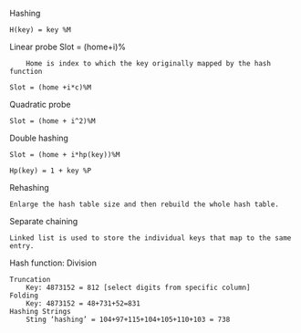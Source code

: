 Hashing 

	H(key) = key %M
	
Linear probe
 	Slot = (home+i)%
 	
		Home is index to which the key originally mapped by the hash function
		
	Slot = (home +i*c)%M
	
Quadratic probe

	Slot = (home + i^2)%M
	
Double hashing

	Slot = (home + i*hp(key))%M
	
	Hp(key) = 1 + key %P
	
Rehashing

	Enlarge the hash table size and then rebuild the whole hash table.
	
Separate chaining

	Linked list is used to store the individual keys that map to the same entry.
	
Hash function:
	Division
	
	Truncation
		Key: 4873152 = 812 [select digits from specific column]
	Folding
		Key: 4873152 = 48+731+52=831
	Hashing Strings
		Sting ‘hashing’ = 104+97+115+104+105+110+103 = 738
